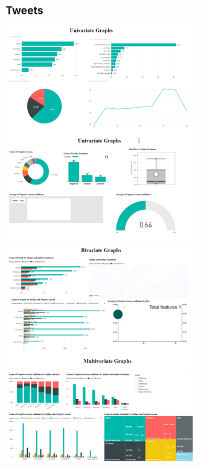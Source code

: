 # Tweets

![Thumbnail 1](https://github.com/Mkhalifa1/Dashboard_of_Tweets/blob/main/Images_of_Project/1.jpg)
![Thumbnail 2](https://github.com/Mkhalifa1/Dashboard_of_Tweets/blob/main/Images_of_Project/2.jpg)
![Thumbnail 1](https://github.com/Mkhalifa1/Dashboard_of_Tweets/blob/main/Images_of_Project/3.jpg)
![Thumbnail 2](https://github.com/Mkhalifa1/Dashboard_of_Tweets/blob/main/Images_of_Project/4.jpg)
